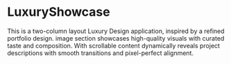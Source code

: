 # LuxuryShowcase
This is a two-column layout Luxury Design application, inspired by a refined portfolio design. image section showcases high-quality visuals with curated taste and composition. With scrollable content dynamically reveals project descriptions with smooth transitions and pixel-perfect alignment.
